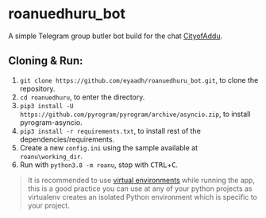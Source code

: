 # roanuedhuru_bot
A simple Telegram group butler bot build for the chat [CityofAddu](https://t.me/CityofAddu).

## Cloning & Run:

1. `git clone https://github.com/eyaadh/roanuedhuru_bot.git`, to clone the repository.
2. `cd roanuedhuru`, to enter the directory.
3. `pip3 install -U https://github.com/pyrogram/pyrogram/archive/asyncio.zip`, to install pyrogram-asyncio.
4. `pip3 install -r requirements.txt`, to install rest of the dependencies/requirements.
5. Create a new `config.ini` using the sample available at `roanu\working_dir`.
6. Run with `python3.8 -m roanu`, stop with <kbd>CTRL</kbd>+<kbd>C</kbd>.
> It is recommended to use [virtual environments](https://docs.python-guide.org/dev/virtualenvs/) while running the app, this is a good practice you can use at any of your python projects as virtualenv creates an isolated Python environment which is specific to your project.

